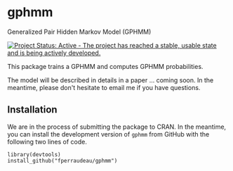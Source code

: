# gphmm
Generalized Pair Hidden Markov Model (GPHMM)

[![Project Status: Active - The project has reached a stable, usable state and is being actively developed.](http://www.repostatus.org/badges/latest/active.svg)](http://www.repostatus.org/#active)

This package trains a GPHMM and computes GPHMM probabilities.

The model will be described in details in a paper ... coming soon. In the meantime, please don't hesitate to email me if you have questions.

## Installation

We are in the process of submitting the package to CRAN. In the meantime, you can install the development version of `gphmm` from GitHub with the following two lines of code.

```{r}
library(devtools)
install_github("fperraudeau/gphmm")
```
